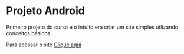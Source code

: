 <h1>Projeto Android</h1>

<p>Primeiro projeto do curso e o intuito era criar um site simples utlizando conceitos básicos</p>

<p>Para acessar o site <a href="https://kaikerenan.github.io/projeto-android/">Clique aqui</a></p>
